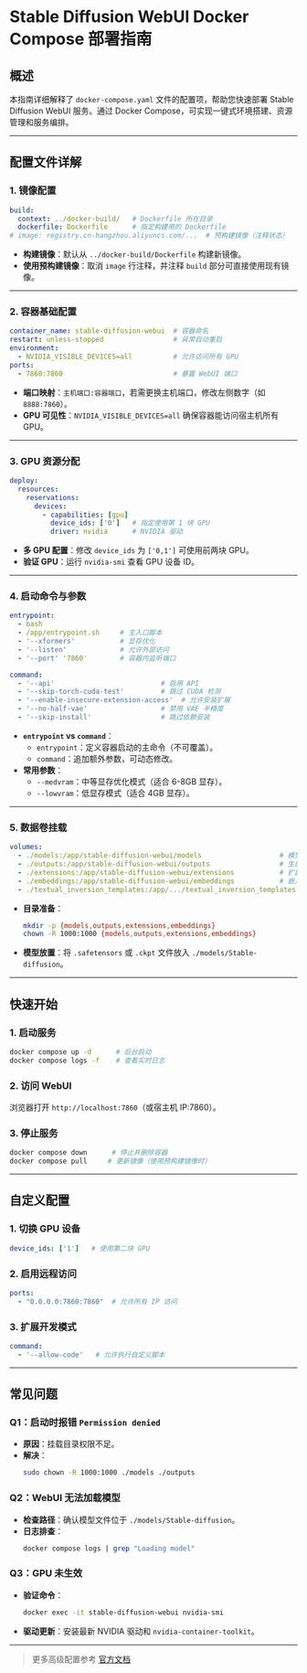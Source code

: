 # Stable Diffusion WebUI Docker Compose 部署指南

## 概述
本指南详细解释了 `docker-compose.yaml` 文件的配置项，帮助您快速部署 Stable Diffusion WebUI 服务。通过 Docker Compose，可实现一键式环境搭建、资源管理和服务编排。

---

## 配置文件详解

### 1. 镜像配置
```yaml
build:
  context: ../docker-build/   # Dockerfile 所在目录
  dockerfile: Dockerfile      # 指定构建用的 Dockerfile
# image: registry.cn-hangzhou.aliyuncs.com/...  # 预构建镜像（注释状态）
```
- **构建镜像**：默认从 `../docker-build/Dockerfile` 构建新镜像。
- **使用预构建镜像**：取消 `image` 行注释，并注释 `build` 部分可直接使用现有镜像。

---

### 2. 容器基础配置
```yaml
container_name: stable-diffusion-webui  # 容器命名
restart: unless-stopped                 # 异常自动重启
environment:
  - NVIDIA_VISIBLE_DEVICES=all          # 允许访问所有 GPU
ports:
  - 7860:7860                           # 暴露 WebUI 端口
```
- **端口映射**：`主机端口:容器端口`，若需更换主机端口，修改左侧数字（如 `8888:7860`）。
- **GPU 可见性**：`NVIDIA_VISIBLE_DEVICES=all` 确保容器能访问宿主机所有 GPU。

---

### 3. GPU 资源分配
```yaml
deploy:
  resources:
    reservations:
      devices:
        - capabilities: [gpu]
          device_ids: ['0']   # 指定使用第 1 块 GPU
          driver: nvidia      # NVIDIA 驱动
```
- **多 GPU 配置**：修改 `device_ids` 为 `['0,1']` 可使用前两块 GPU。
- **验证 GPU**：运行 `nvidia-smi` 查看 GPU 设备 ID。

---

### 4. 启动命令与参数
```yaml
entrypoint:
  - bash
  - /app/entrypoint.sh     # 主入口脚本
  - '--xformers'           # 显存优化
  - '--listen'             # 允许外部访问
  - '--port' '7860'        # 容器内监听端口

command:
  - '--api'                          # 启用 API
  - '--skip-torch-cuda-test'         # 跳过 CUDA 检测
  - '--enable-insecure-extension-access'  # 允许安装扩展
  - '--no-half-vae'                  # 禁用 VAE 半精度
  - '--skip-install'                 # 跳过依赖安装
```
- **`entrypoint` vs `command`**：
  - `entrypoint`：定义容器启动的主命令（不可覆盖）。
  - `command`：追加额外参数，可动态修改。
- **常用参数**：
  - `--medvram`：中等显存优化模式（适合 6-8GB 显存）。
  - `--lowvram`：低显存模式（适合 4GB 显存）。

---

### 5. 数据卷挂载
```yaml
volumes:
  - ./models:/app/stable-diffusion-webui/models                   # 模型存储
  - ./outputs:/app/stable-diffusion-webui/outputs                 # 生成结果
  - ./extensions:/app/stable-diffusion-webui/extensions           # 扩展插件
  - ./embeddings:/app/stable-diffusion-webui/embeddings           # 嵌入模型
  - ./textual_inversion_templates:/app/.../textual_inversion_templates  # 文本反转模板
```
- **目录准备**：
  ```bash
  mkdir -p {models,outputs,extensions,embeddings}
  chown -R 1000:1000 {models,outputs,extensions,embeddings}
  ```
- **模型放置**：将 `.safetensors` 或 `.ckpt` 文件放入 `./models/Stable-diffusion`。

---

## 快速开始

### 1. 启动服务
```bash
docker compose up -d      # 后台启动
docker compose logs -f    # 查看实时日志
```

### 2. 访问 WebUI
浏览器打开 `http://localhost:7860`（或宿主机 IP:7860）。

### 3. 停止服务
```bash
docker compose down      # 停止并删除容器
docker compose pull     # 更新镜像（使用预构建镜像时）
```

---

## 自定义配置

### 1. 切换 GPU 设备
```yaml
device_ids: ['1']   # 使用第二块 GPU
```

### 2. 启用远程访问
```yaml
ports:
  - "0.0.0.0:7860:7860"  # 允许所有 IP 访问
```

### 3. 扩展开发模式
```yaml
command:
  - '--allow-code'   # 允许执行自定义脚本
```

---

## 常见问题

### Q1：启动时报错 `Permission denied`
- **原因**：挂载目录权限不足。
- **解决**：
  ```bash
  sudo chown -R 1000:1000 ./models ./outputs
  ```

### Q2：WebUI 无法加载模型
- **检查路径**：确认模型文件位于 `./models/Stable-diffusion`。
- **日志排查**：
  ```bash
  docker compose logs | grep "Loading model"
  ```

### Q3：GPU 未生效
- **验证命令**：
  ```bash
  docker exec -it stable-diffusion-webui nvidia-smi
  ```
- **驱动更新**：安装最新 NVIDIA 驱动和 `nvidia-container-toolkit`。

---

> 更多高级配置参考 [官方文档](https://github.com/AUTOMATIC1111/stable-diffusion-webui/wiki)